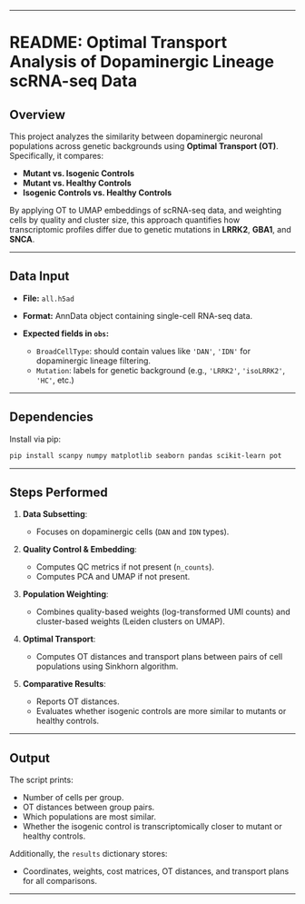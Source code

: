 
---

# README: Optimal Transport Analysis of Dopaminergic Lineage scRNA-seq Data

## Overview

This project analyzes the similarity between dopaminergic neuronal populations across genetic backgrounds using **Optimal Transport (OT)**. Specifically, it compares:

* **Mutant vs. Isogenic Controls**
* **Mutant vs. Healthy Controls**
* **Isogenic Controls vs. Healthy Controls**

By applying OT to UMAP embeddings of scRNA-seq data, and weighting cells by quality and cluster size, this approach quantifies how transcriptomic profiles differ due to genetic mutations in **LRRK2**, **GBA1**, and **SNCA**.

---

## Data Input

* **File:** `all.h5ad`
* **Format:** AnnData object containing single-cell RNA-seq data.
* **Expected fields in `obs`:**

  * `BroadCellType`: should contain values like `'DAN'`, `'IDN'` for dopaminergic lineage filtering.
  * `Mutation`: labels for genetic background (e.g., `'LRRK2'`, `'isoLRRK2'`, `'HC'`, etc.)

---

## Dependencies

Install via pip:

```bash
pip install scanpy numpy matplotlib seaborn pandas scikit-learn pot
```

---

## Steps Performed

1. **Data Subsetting**:

   * Focuses on dopaminergic cells (`DAN` and `IDN` types).

2. **Quality Control & Embedding**:

   * Computes QC metrics if not present (`n_counts`).
   * Computes PCA and UMAP if not present.

3. **Population Weighting**:

   * Combines quality-based weights (log-transformed UMI counts) and cluster-based weights (Leiden clusters on UMAP).

4. **Optimal Transport**:

   * Computes OT distances and transport plans between pairs of cell populations using Sinkhorn algorithm.

5. **Comparative Results**:

   * Reports OT distances.
   * Evaluates whether isogenic controls are more similar to mutants or healthy controls.

---

## Output

The script prints:

* Number of cells per group.
* OT distances between group pairs.
* Which populations are most similar.
* Whether the isogenic control is transcriptomically closer to mutant or healthy controls.

Additionally, the `results` dictionary stores:

* Coordinates, weights, cost matrices, OT distances, and transport plans for all comparisons.

---
